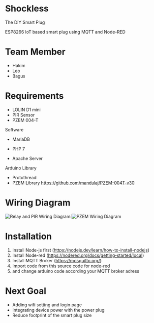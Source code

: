 # Shockless
The DIY Smart Plug

ESP8266 IoT based smart plug using MQTT and Node-RED

# Team Member
- Hakim
- Leo
- Bagus

# Requirements
- LOLIN D1 mini
- PIR Sensor
- PZEM 004-T

Software
- MariaDB
- PHP 7

- Apache Server

Arduino Library
- Protothread
- PZEM Library https://github.com/mandulaj/PZEM-004T-v30

# Wiring Diagram

![Relay and PIR Wiring Diagram](https://user-images.githubusercontent.com/107752934/208443310-2d24a526-efe0-4c12-9a86-572453bcf70d.png)
![PZEM Wiring Diagram](https://user-images.githubusercontent.com/107752934/208443615-71dbae15-1b80-40bc-8f4d-3f62b595b41f.png)

# Installation
1. Install Node-js first (https://nodejs.dev/learn/how-to-install-nodejs)
2. Install Node-red (https://nodered.org/docs/getting-started/local)
3. Install MQTT Broker (https://mosquitto.org/)
4. Import code from this source code for node-red
5. and change arduino code according your MQTT broker adress


# Next Goal
- Adding wifi setting and login page
- Integrating device power with the power plug
- Reduce footprint of the smart plug size
